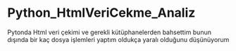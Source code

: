# Python_HtmlVeriCekme_Analiz
Pytonda Html veri çekimi ve gerekli kütüphanelerden bahsettim bunun dışında bir kaç dosya işlemleri yaptım oldukça yaralı olduğunu düşünüyorum
